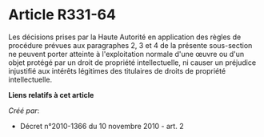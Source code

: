 # Article R331-64

Les décisions prises par la Haute Autorité en application des règles de procédure prévues aux paragraphes 2, 3 et 4 de la
présente sous-section ne peuvent porter atteinte à l'exploitation normale d'une œuvre ou d'un objet protégé par un droit de
propriété intellectuelle, ni causer un préjudice injustifié aux intérêts légitimes des titulaires de droits de propriété
intellectuelle.

**Liens relatifs à cet article**

_Créé par_:

  - Décret n°2010-1366 du 10 novembre 2010 - art. 2
